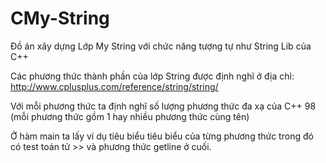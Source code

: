 # CMy-String

Đồ án xây dựng Lớp My String với chức năng tượng tự như String Lib của C++

Các phương thức thành phần của lớp String được định nghĩ ở địa chỉ: http://www.cplusplus.com/reference/string/string/

Với mỗi phương thức ta định nghĩ số lượng phương thức đa xạ của C++ 98 (mỗi phương thức gồm 1 hay nhiều phương thức cùng tên)

Ở hàm main ta lấy ví dụ tiêu biểu tiêu biểu của từng phương thức trong đó có test toán tử >> và phương thức getline ở cuối.